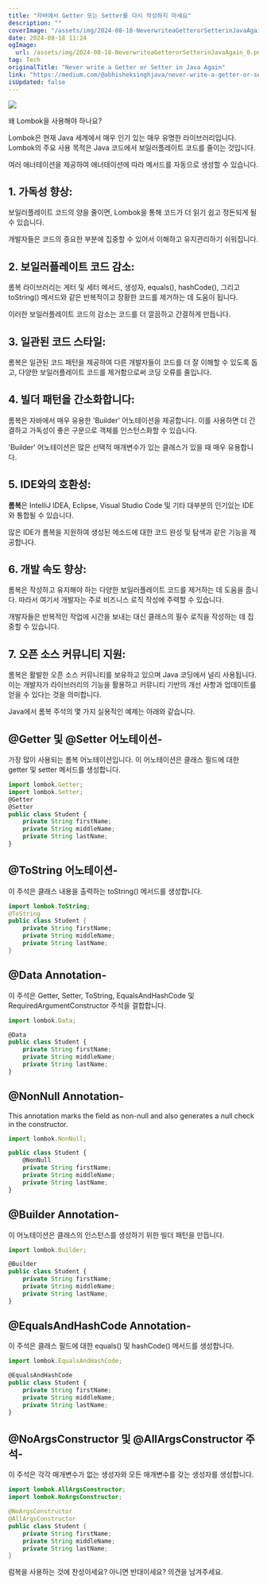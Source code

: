 ```yaml
---
title: "자바에서 Getter 또는 Setter를 다시 작성하지 마세요"
description: ""
coverImage: "/assets/img/2024-08-18-NeverwriteaGetterorSetterinJavaAgain_0.png"
date: 2024-08-18 11:24
ogImage: 
  url: /assets/img/2024-08-18-NeverwriteaGetterorSetterinJavaAgain_0.png
tag: Tech
originalTitle: "Never write a Getter or Setter in Java Again"
link: "https://medium.com/@abhisheksinghjava/never-write-a-getter-or-setter-in-java-again-a40ce6c3a05f"
isUpdated: false
---
```



<img src="/assets/img/2024-08-18-NeverwriteaGetterorSetterinJavaAgain_0.png" />

왜 Lombok을 사용해야 하나요?

Lombok은 현재 Java 세계에서 매우 인기 있는 매우 유명한 라이브러리입니다. Lombok의 주요 사용 목적은 Java 코드에서 보일러플레이트 코드를 줄이는 것입니다.

여러 애너테이션을 제공하여 애너테이션에 따라 메서드를 자동으로 생성할 수 있습니다.

<div class="content-ad"></div>

## 1. 가독성 향상:

보일러플레이트 코드의 양을 줄이면, Lombok을 통해 코드가 더 읽기 쉽고 정돈되게 될 수 있습니다.

개발자들은 코드의 중요한 부분에 집중할 수 있어서 이해하고 유지관리하기 쉬워집니다.

## 2. 보일러플레이트 코드 감소:

<div class="content-ad"></div>

롬복 라이브러리는 게터 및 세터 메서드, 생성자, equals(), hashCode(), 그리고 toString() 메서드와 같은 반복적이고 장황한 코드를 제거하는 데 도움이 됩니다.

이러한 보일러플레이트 코드의 감소는 코드를 더 깔끔하고 간결하게 만듭니다.

## 3. 일관된 코드 스타일:

롬복은 일관된 코드 패턴을 제공하여 다른 개발자들이 코드를 더 잘 이해할 수 있도록 돕고, 다양한 보일러플레이트 코드를 제거함으로써 코딩 오류를 줄입니다.

<div class="content-ad"></div>

## 4. 빌더 패턴을 간소화합니다:

롬복은 자바에서 매우 유용한 'Builder' 어노테이션을 제공합니다. 이를 사용하면 더 간결하고 가독성이 좋은 구문으로 객체를 인스턴스화할 수 있습니다.

'Builder' 어노테이션은 많은 선택적 매개변수가 있는 클래스가 있을 때 매우 유용합니다.

## 5. IDE와의 호환성:

<div class="content-ad"></div>

**롬복**은 IntelliJ IDEA, Eclipse, Visual Studio Code 및 기타 대부분의 인기있는 IDE와 통합될 수 있습니다.

많은 IDE가 롬복을 지원하여 생성된 메소드에 대한 코드 완성 및 탐색과 같은 기능을 제공합니다.

## 6. 개발 속도 향상:

롬복은 작성하고 유지해야 하는 다양한 보일러플레이트 코드를 제거하는 데 도움을 줍니다. 따라서 여기서 개발자는 주로 비즈니스 로직 작성에 주력할 수 있습니다.

<div class="content-ad"></div>

개발자들은 반복적인 작업에 시간을 보내는 대신 클래스의 필수 로직을 작성하는 데 집중할 수 있습니다.

## 7. 오픈 소스 커뮤니티 지원:

롬복은 활발한 오픈 소스 커뮤니티를 보유하고 있으며 Java 코딩에서 널리 사용됩니다.
이는 개발자가 라이브러리의 기능을 활용하고 커뮤니티 기반의 개선 사항과 업데이트를 얻을 수 있다는 것을 의미합니다.

Java에서 롬복 주석의 몇 가지 실용적인 예제는 아래와 같습니다.

<div class="content-ad"></div>

## @Getter 및 @Setter 어노테이션-

가장 많이 사용되는 롬복 어노테이션입니다. 이 어노테이션은 클래스 필드에 대한 getter 및 setter 메서드를 생성합니다.

```js
import lombok.Getter;
import lombok.Setter;
@Getter
@Setter
public class Student {
    private String firstName;
    private String middleName;
    private String lastName;
}
```

## @ToString 어노테이션-

<div class="content-ad"></div>

이 주석은 클래스 내용을 출력하는 toString() 메서드를 생성합니다.

```java
import lombok.ToString;
@ToString
public class Student {
    private String firstName;
    private String middleName;
    private String lastName;
}
```

## @Data Annotation-

이 주석은 Getter, Setter, ToString, EqualsAndHashCode 및 RequiredArgumentConstructor 주석을 결합합니다.

<div class="content-ad"></div>

```js
import lombok.Data;

@Data
public class Student {
    private String firstName;
    private String middleName;
    private String lastName;
}
```

## @NonNull Annotation-

This annotation marks the field as non-null and also generates a null check in the constructor.

```js
import lombok.NonNull;

public class Student {
    @NonNull
    private String firstName;
    private String middleName;
    private String lastName;
}
```

<div class="content-ad"></div>

## @Builder Annotation-

이 어노테이션은 클래스의 인스턴스를 생성하기 위한 빌더 패턴을 만듭니다.

```js
import lombok.Builder;

@Builder
public class Student {
    private String firstName;
    private String middleName;
    private String lastName;
}
```

## @EqualsAndHashCode Annotation-

<div class="content-ad"></div>

이 주석은 클래스 필드에 대한 equals() 및 hashCode() 메서드를 생성합니다.

```js
import lombok.EqualsAndHashCode;

@EqualsAndHashCode
public class Student {
    private String firstName;
    private String middleName;
    private String lastName;
}
```

## @NoArgsConstructor 및 @AllArgsConstructor 주석-

이 주석은 각각 매개변수가 없는 생성자와 모든 매개변수를 갖는 생성자를 생성합니다.

<div class="content-ad"></div>

```java
import lombok.AllArgsConstructor;
import lombok.NoArgsConstructor;

@NoArgsConstructor
@AllArgsConstructor
public class Student {
    private String firstName;
    private String middleName;
    private String lastName;
}
```

럼복을 사용하는 것에 찬성이세요? 아니면 반대이세요? 의견을 남겨주세요.
